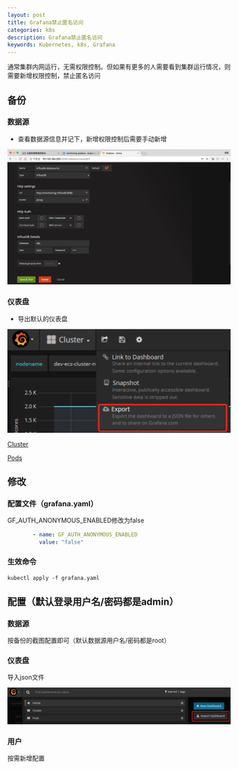 ```yaml
---
layout: post
title: Grafana禁止匿名访问
categories: k8s
description: Grafana禁止匿名访问
keywords: Kubernetes, k8s, Grafana
---
```


通常集群内网运行，无需权限控制。但如果有更多的人需要看到集群运行情况，则需要新增权限控制，禁止匿名访问

## 备份

### 数据源

- 查看数据源信息并记下，新增权限控制后需要手动新增

![](/images/posts/2018/06/QQ20180619-230508@2x.png)

### 仪表盘

- 导出默认的仪表盘

![](/images/posts/2018/06/QQ20180721-234946@2x.png)

[Cluster](/images/posts/2018/06/Cluster-1529723207407.json)

[Pods](/images/posts/2018/06/Pods-1529723224479.json)


## 修改

### 配置文件（grafana.yaml）

GF_AUTH_ANONYMOUS_ENABLED修改为false
```yaml
        - name: GF_AUTH_ANONYMOUS_ENABLED
          value: "false"
```

### 生效命令

`kubectl apply -f grafana.yaml`


## 配置（默认登录用户名/密码都是admin）

### 数据源

按备份的截图配置即可（默认数据源用户名/密码都是root）

### 仪表盘

导入json文件

![](/images/posts/2018/06/QQ20180722-000010@2x.png)

### 用户

按需新增配置
